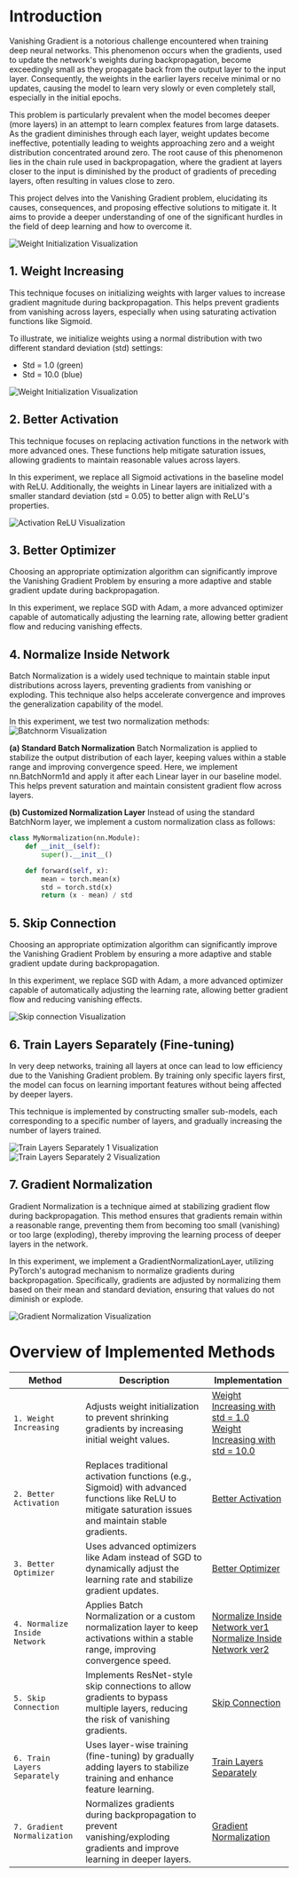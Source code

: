 # **Introduction**
Vanishing Gradient is a notorious challenge encountered when training deep neural networks. This phenomenon occurs when the gradients, used to update the network's weights during backpropagation, become exceedingly small as they propagate back from the output layer to the input layer. Consequently, the weights in the earlier layers receive minimal or no updates, causing the model to learn very slowly or even completely stall, especially in the initial epochs.

This problem is particularly prevalent when the model becomes deeper (more layers) in an attempt to learn complex features from large datasets. As the gradient diminishes through each layer, weight updates become ineffective, potentially leading to weights approaching zero and a weight distribution concentrated around zero. The root cause of this phenomenon lies in the chain rule used in backpropagation, where the gradient at layers closer to the input is diminished by the product of gradients of preceding layers, often resulting in values close to zero.

This project delves into the Vanishing Gradient problem, elucidating its causes, consequences, and proposing effective solutions to mitigate it. It aims to provide a deeper understanding of one of the significant hurdles in the field of deep learning and how to overcome it.

![Weight Initialization Visualization](img/overview.png)

## 1. Weight Increasing
This technique focuses on initializing weights with larger values to increase gradient magnitude during backpropagation. This helps prevent gradients from vanishing across layers, especially when using saturating activation functions like Sigmoid.

To illustrate, we initialize weights using a normal distribution with two different standard deviation (std) settings:

- Std = 1.0 (green)
- Std = 10.0 (blue)

![Weight Initialization Visualization](img/1.png)
## 2. Better Activation
This technique focuses on replacing activation functions in the network with more advanced ones. These functions help mitigate saturation issues, allowing gradients to maintain reasonable values across layers.

In this experiment, we replace all Sigmoid activations in the baseline model with ReLU. Additionally, the weights in Linear layers are initialized with a smaller standard deviation (std = 0.05) to better align with ReLU's properties.

![Activation ReLU Visualization](img/2.png)
## 3. Better Optimizer
Choosing an appropriate optimization algorithm can significantly improve the Vanishing Gradient Problem by ensuring a more adaptive and stable gradient update during backpropagation.

In this experiment, we replace SGD with Adam, a more advanced optimizer capable of automatically adjusting the learning rate, allowing better gradient flow and reducing vanishing effects.

## 4. Normalize Inside Network
Batch Normalization is a widely used technique to maintain stable input distributions across layers, preventing gradients from vanishing or exploding. This technique also helps accelerate convergence and improves the generalization capability of the model.

In this experiment, we test two normalization methods:
![Batchnorm Visualization](img/4.png)


**(a) Standard Batch Normalization**
Batch Normalization is applied to stabilize the output distribution of each layer, keeping values within a stable range and improving convergence speed. Here, we implement nn.BatchNorm1d and apply it after each Linear layer in our baseline model. This helps prevent saturation and maintain consistent gradient flow across layers. 


**(b) Customized Normalization Layer**
Instead of using the standard BatchNorm layer, we implement a custom normalization class as follows:
```python
class MyNormalization(nn.Module):
    def __init__(self):
        super().__init__()

    def forward(self, x):
        mean = torch.mean(x)
        std = torch.std(x)
        return (x - mean) / std

```
## 5. Skip Connection
Choosing an appropriate optimization algorithm can significantly improve the Vanishing Gradient Problem by ensuring a more adaptive and stable gradient update during backpropagation.

In this experiment, we replace SGD with Adam, a more advanced optimizer capable of automatically adjusting the learning rate, allowing better gradient flow and reducing vanishing effects.

![Skip connection Visualization](img/5.png)
## 6. Train Layers Separately (Fine-tuning)
In very deep networks, training all layers at once can lead to low efficiency due to the Vanishing Gradient problem. By training only specific layers first, the model can focus on learning important features without being affected by deeper layers.

This technique is implemented by constructing smaller sub-models, each corresponding to a specific number of layers, and gradually increasing the number of layers trained.

![Train Layers Separately 1 Visualization](img/6_1.png)
![Train Layers Separately 2 Visualization](img/6_2.png)
## 7. Gradient Normalization
Gradient Normalization is a technique aimed at stabilizing gradient flow during backpropagation. This method ensures that gradients remain within a reasonable range, preventing them from becoming too small (vanishing) or too large (exploding), thereby improving the learning process of deeper layers in the network.

In this experiment, we implement a GradientNormalizationLayer, utilizing PyTorch's autograd mechanism to normalize gradients during backpropagation. Specifically, gradients are adjusted by normalizing them based on their mean and standard deviation, ensuring that values do not diminish or explode.

![Gradient Normalization Visualization](img/7.png)


# **Overview of Implemented Methods**

| Method                         | Description  | Implementation  |
|--------------------------------|-------------|----------------|
| `1. Weight Increasing`        | Adjusts weight initialization to prevent shrinking gradients by increasing initial weight values. | [Weight Increasing with std = 1.0](https://www.kaggle.com/code/tsunmm/vanishing-gradient-weight-increasing-ver-1) <br> [Weight Increasing with std = 10.0](https://www.kaggle.com/code/tsunmm/vanishing-gradient-weight-increasing-ver-2) |
| `2. Better Activation`        | Replaces traditional activation functions (e.g., Sigmoid) with advanced functions like ReLU to mitigate saturation issues and maintain stable gradients. | [Better Activation](https://www.kaggle.com/code/tsunmm/vanishing-gradient-better-activation) |
| `3. Better Optimizer`         | Uses advanced optimizers like Adam instead of SGD to dynamically adjust the learning rate and stabilize gradient updates. | [Better Optimizer](https://www.kaggle.com/code/tsunmm/vanishing-gradient-gradient-normalization) |
| `4. Normalize Inside Network` | Applies Batch Normalization or a custom normalization layer to keep activations within a stable range, improving convergence speed. | [Normalize Inside Network ver1](https://www.kaggle.com/code/tsunmm/vanishing-gradient-normalize-ver-1) <br> [Normalize Inside Network ver2](https://www.kaggle.com/code/tsunmm/vanishing-gradient-normalize-ver-2) |
| `5. Skip Connection`          | Implements ResNet-style skip connections to allow gradients to bypass multiple layers, reducing the risk of vanishing gradients. | [Skip Connection](https://www.kaggle.com/code/tsunmm/vanishing-gradient-skip-connection) |
| `6. Train Layers Separately`  | Uses layer-wise training (fine-tuning) by gradually adding layers to stabilize training and enhance feature learning. | [Train Layers Separately](https://www.kaggle.com/code/tsunmm/vanishing-gradient-train-layers-separately) |
| `7. Gradient Normalization`   | Normalizes gradients during backpropagation to prevent vanishing/exploding gradients and improve learning in deeper layers. | [Gradient Normalization](https://www.kaggle.com/code/tsunmm/vanishing-gradient-gradient-normalization) |
